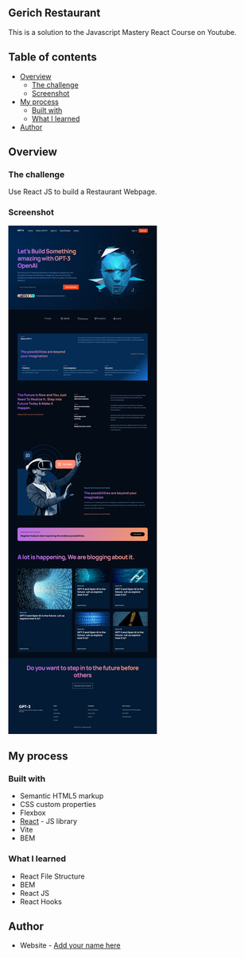 ## Gerich Restaurant

This is a solution to the Javascript Mastery React Course on Youtube.

## Table of contents

- [Overview](#overview)
  - [The challenge](#the-challenge)
  - [Screenshot](#screenshot)
- [My process](#my-process)
  - [Built with](#built-with)
  - [What I learned](#what-i-learned)
- [Author](#author)


## Overview

### The challenge

Use React JS to build a Restaurant Webpage.

### Screenshot

![](/src/assets/Screenshot%202023-04-05%20at%2016-36-34%20Vite%20React.png)



## My process

### Built with

- Semantic HTML5 markup
- CSS custom properties
- Flexbox
- [React](https://reactjs.org/) - JS library
- Vite
- BEM

### What I learned

- React File Structure
- BEM
- React JS
- React Hooks

## Author

- Website - [Add your name here](https://www.your-site.com)

